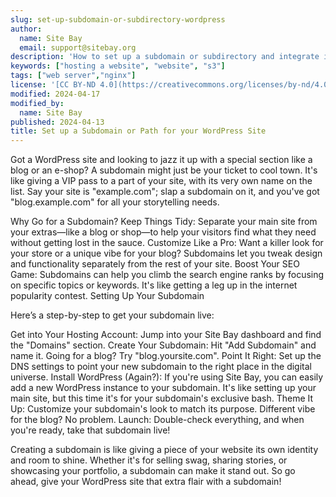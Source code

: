 ```yaml
---
slug: set-up-subdomain-or-subdirectory-wordpress
author:
  name: Site Bay
  email: support@sitebay.org
description: 'How to set up a subdomain or subdirectory and integrate it with your WordPress site.'
keywords: ["hosting a website", "website", "s3"]
tags: ["web server","nginx"]
license: '[CC BY-ND 4.0](https://creativecommons.org/licenses/by-nd/4.0)'
modified: 2024-04-17
modified_by:
  name: Site Bay
published: 2024-04-13
title: Set up a Subdomain or Path for your WordPress Site
---
```


Got a WordPress site and looking to jazz it up with a special section like a blog or an e-shop? A subdomain might just be your ticket to cool town. It's like giving a VIP pass to a part of your site, with its very own name on the list. Say your site is "example.com"; slap a subdomain on it, and you've got "blog.example.com" for all your storytelling needs.

Why Go for a Subdomain?
Keep Things Tidy: Separate your main site from your extras—like a blog or shop—to help your visitors find what they need without getting lost in the sauce.
Customize Like a Pro: Want a killer look for your store or a unique vibe for your blog? Subdomains let you tweak design and functionality separately from the rest of your site.
Boost Your SEO Game: Subdomains can help you climb the search engine ranks by focusing on specific topics or keywords. It's like getting a leg up in the internet popularity contest.
Setting Up Your Subdomain

Here’s a step-by-step to get your subdomain live:

Get into Your Hosting Account: Jump into your Site Bay dashboard and find the "Domains" section.
Create Your Subdomain: Hit "Add Subdomain" and name it. Going for a blog? Try "blog.yoursite.com".
Point It Right: Set up the DNS settings to point your new subdomain to the right place in the digital universe.
Install WordPress (Again?): If you're using Site Bay, you can easily add a new WordPress instance to your subdomain. It's like setting up your main site, but this time it's for your subdomain's exclusive bash.
Theme It Up: Customize your subdomain's look to match its purpose. Different vibe for the blog? No problem.
Launch: Double-check everything, and when you're ready, take that subdomain live!

Creating a subdomain is like giving a piece of your website its own identity and room to shine. Whether it's for selling swag, sharing stories, or showcasing your portfolio, a subdomain can make it stand out. So go ahead, give your WordPress site that extra flair with a subdomain!